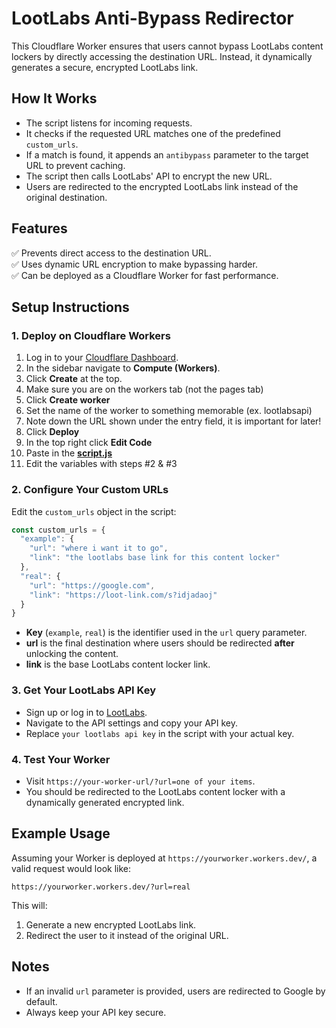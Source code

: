 # LootLabs Anti-Bypass Redirector

This Cloudflare Worker ensures that users cannot bypass LootLabs content lockers by directly accessing the destination URL. Instead, it dynamically generates a secure, encrypted LootLabs link.

## How It Works
- The script listens for incoming requests.
- It checks if the requested URL matches one of the predefined `custom_urls`.
- If a match is found, it appends an `antibypass` parameter to the target URL to prevent caching.
- The script then calls LootLabs' API to encrypt the new URL.
- Users are redirected to the encrypted LootLabs link instead of the original destination.

## Features
✅ Prevents direct access to the destination URL.<br>
✅ Uses dynamic URL encryption to make bypassing harder.<br>
✅ Can be deployed as a Cloudflare Worker for fast performance.<br>

## Setup Instructions

### 1. Deploy on Cloudflare Workers
1. Log in to your [Cloudflare Dashboard](https://dash.cloudflare.com/).
2. In the sidebar navigate to **Compute (Workers)**.
3. Click **Create** at the top.
4. Make sure you are on the workers tab (not the pages tab)
5. Click **Create worker**
6. Set the name of the worker to something memorable (ex. lootlabsapi)
7. Note down the URL shown under the entry field, it is important for later!
8. Click **Deploy**
9. In the top right click **Edit Code**
10. Paste in the **[script.js](https://raw.githubusercontent.com/kbdevs/lootlabs-antibypass/refs/heads/main/script.js?v=1)**
11. Edit the variables with steps #2 & #3

### 2. Configure Your Custom URLs
Edit the `custom_urls` object in the script:

```javascript
const custom_urls = {
  "example": {
    "url": "where i want it to go",
    "link": "the lootlabs base link for this content locker"
  },
  "real": {
    "url": "https://google.com",
    "link": "https://loot-link.com/s?idjadaoj"
  }
}
```
- **Key** (`example`, `real`) is the identifier used in the `url` query parameter.
- **url** is the final destination where users should be redirected **after** unlocking the content.
- **link** is the base LootLabs content locker link.

### 3. Get Your LootLabs API Key
- Sign up or log in to [LootLabs](https://creators.lootlabs.gg/advanced).
- Navigate to the API settings and copy your API key.
- Replace `your lootlabs api key` in the script with your actual key.

### 4. Test Your Worker
- Visit `https://your-worker-url/?url=one of your items`.
- You should be redirected to the LootLabs content locker with a dynamically generated encrypted link.

## Example Usage
Assuming your Worker is deployed at `https://yourworker.workers.dev/`, a valid request would look like:

```
https://yourworker.workers.dev/?url=real
```
This will:
1. Generate a new encrypted LootLabs link.
2. Redirect the user to it instead of the original URL.

## Notes
- If an invalid `url` parameter is provided, users are redirected to Google by default.
- Always keep your API key secure.
